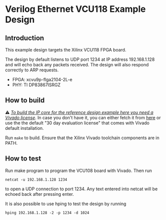 # Verilog Ethernet VCU118 Example Design

## Introduction

This example design targets the Xilinx VCU118 FPGA board.

The design by default listens to UDP port 1234 at IP address 192.168.1.128 and
will echo back any packets received.  The design will also respond correctly
to ARP requests.  

*  FPGA: xcvu9p-flga2104-2L-e
*  PHY: TI DP83867ISRGZ

## How to build

:warning: *<ins>To build the IP core for the reference design example here
you need a Vivado license</ins>*. In case you don't have it, you can either
fetch it from [here](https://www.xilinx.com/support/licensing_solution_center.html)
or use the the default "30 day evaluation license"  that comes with Vivado default
installation.

Run `make` to build.  Ensure that the Xilinx Vivado toolchain components are
in PATH.  

## How to test

Run make program to program the VCU108 board with Vivado.  Then run

    netcat -u 192.168.1.128 1234

to open a UDP connection to port 1234.  Any text entered into netcat will be
echoed back after pressing enter.

It is also possible to use hping to test the design by running

    hping 192.168.1.128 -2 -p 1234 -d 1024
